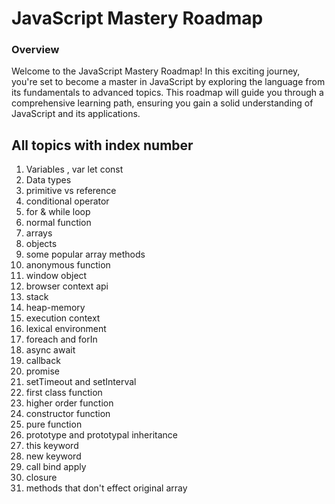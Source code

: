 # JavaScript Mastery Roadmap

### Overview

Welcome to the JavaScript Mastery Roadmap! In this exciting journey, you're set to become a master in JavaScript by exploring the language from its fundamentals to advanced topics. This roadmap will guide you through a comprehensive learning path, ensuring you gain a solid understanding of JavaScript and its applications.

## All topics with index number

1. Variables , var let const
2. Data types
3. primitive vs reference
4. conditional operator
5. for & while loop
6. normal function
7. arrays
8. objects
9. some popular array methods
10. anonymous function
11. window object
12. browser context api
13. stack
14. heap-memory
15. execution context
16. lexical environment
17. foreach and forIn
18. async await
19. callback
20. promise
21. setTimeout and setInterval
22. first class function
23. higher order function
24. constructor function
25. pure function
26. prototype and prototypal inheritance
27. this keyword
28. new keyword
29. call bind apply
30. closure
31. methods that don't effect original array
